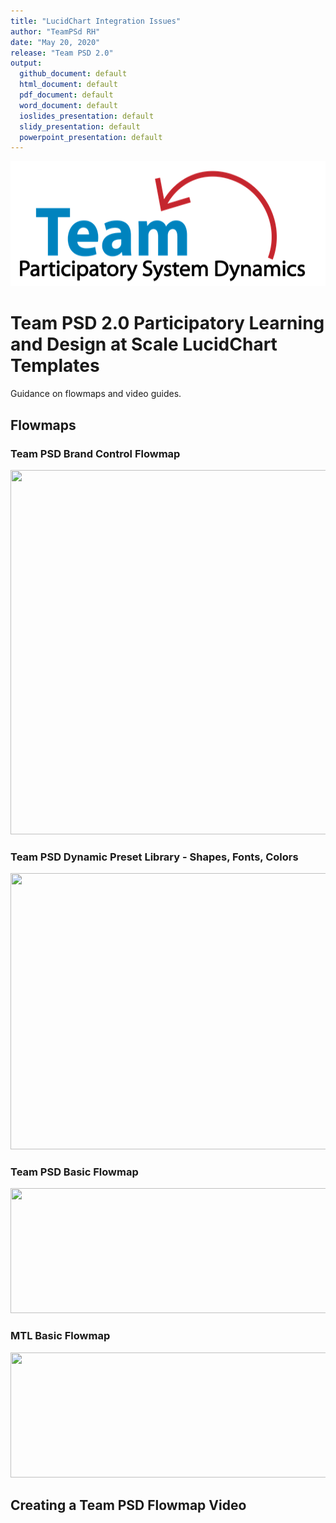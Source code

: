 ```yaml
---
title: "LucidChart Integration Issues"
author: "TeamPSd RH"
date: "May 20, 2020"
release: "Team PSD 2.0"
output: 
  github_document: default
  html_document: default
  pdf_document: default
  word_document: default
  ioslides_presentation: default
  slidy_presentation: default
  powerpoint_presentation: default
---
```


<img src = "https://github.com/lzim/teampsd/blob/teampsd_style/teampsd_logo/team_psd_logo_sm.png"
     height = "200" width = "600">  
     
# Team PSD 2.0 Participatory Learning and Design at Scale LucidChart Templates
Guidance on flowmaps and video guides.

## Flowmaps
### Team PSD Brand Control Flowmap
<img src = "https://github.com/ritahitching/teampsd_hitching_sandbox/blob/master/resources/design/lucidchart/images/team_psd_version_control_flowmap.png"
     height = "583" width = "1358">  
     
### Team PSD Dynamic Preset Library - Shapes, Fonts, Colors 
<img src = "https://github.com/ritahitching/teampsd_hitching_sandbox/blob/master/resources/design/lucidchart/images/preset_team_psd_shapes_fonts_colors_library.png"
     height = "442" width = "560">  
     
### Team PSD Basic Flowmap
<img src = "https://github.com/ritahitching/teampsd_hitching_sandbox/blob/master/resources/design/lucidchart/images/team_psd_basic_flowmap.png"
     height = "200" width = "600">  
     
### MTL Basic Flowmap
<img src = "https://github.com/ritahitching/teampsd_hitching_sandbox/blob/master/resources/design/lucidchart/images/mtl_basic_flowmap.png"
     height = "200" width = "600">  
     
## Creating a Team PSD Flowmap Video



